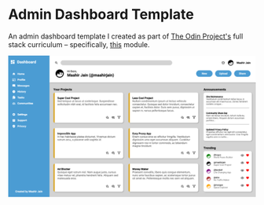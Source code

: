 # Admin Dashboard Template

An admin dashboard template I created as part of [The Odin Project's](https://www.theodinproject.com/) full stack curriculum – specifically, [this](https://www.theodinproject.com/lessons/node-path-intermediate-html-and-css-admin-dashboard) module.

![Screenshot of admin dashboard webpage](./screenshot.png)